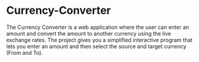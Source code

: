 # Currency-Converter
The Currency Converter is a web application where the user can enter an amount and convert the amount to another currency using the live exchange rates. The project gives you a simplified interactive program that lets you enter an amount and then select the source and target currency (From and To). 
